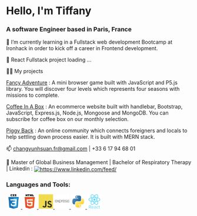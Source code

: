 <h1>Hello, I'm Tiffany</h1> 
<h3>A software Engineer based in Paris, France</h3>

🔭 I’m currently learning in a Fullstack web development Bootcamp at Ironhack in order to kick off a career in Frontend development.

🌱 React Fullstack project loading ...

👨‍💻 My projects
  
[Fancy Adventure](https://tiffanychang-fr.github.io/Fancy-Adventure/) : A mini browser game built with JavaScript and P5.js library. You will discover four levels which represents four seasons with missions to complete.
   
[Coffee In A Box](https://fair-pear-sweatpants.cyclic.app/) : An ecommerce website built with handlebar, Bootstrap, JavaScript, Express.js, Node.js, Mongoose and MongoDB. You can subscribe for coffee box on our monthly selection.

[Piggy Back](https://piggy-back.netlify.app/) : An online community which connects foreigners and locals to help settling down process easier. It is built with MERN stack.

📫 changyunhsuan.fr@gmail.com | +33 6 17 94 68 01

📄 Master of Global Business Management | Bachelor of Respiratory Therapy | Linkedin : <a href="https://www.linkedin.com/in/yunhsuanchang/" target="blank"><img align="center" src="https://raw.githubusercontent.com/rahuldkjain/github-profile-readme-generator/master/src/images/icons/Social/linked-in-alt.svg" alt="https://www.linkedin.com/feed/" height="20" width="30" /></a>

<h3 align="left">Languages and Tools:</h3>
<p align="left">
<a href="https://www.w3schools.com/css/" target="_blank" rel="noreferrer"> <img src="https://raw.githubusercontent.com/devicons/devicon/master/icons/css3/css3-original-wordmark.svg" alt="css3" width="40" height="40"/> </a> 
<a href="https://www.w3.org/html/" target="_blank" rel="noreferrer"> <img src="https://raw.githubusercontent.com/devicons/devicon/master/icons/html5/html5-original-wordmark.svg" alt="html5" width="40" height="40"/> </a> 
<a href="https://developer.mozilla.org/en-US/docs/Web/JavaScript" target="_blank" rel="noreferrer"> <img src="https://raw.githubusercontent.com/devicons/devicon/master/icons/javascript/javascript-original.svg" alt="javascript" width="40" height="40"/> </a>
<a href="https://expressjs.com" target="_blank" rel="noreferrer"> <img src="https://raw.githubusercontent.com/devicons/devicon/master/icons/express/express-original-wordmark.svg" alt="express" width="40" height="40"/> </a> 
<a href="https://www.python.org" target="_blank" rel="noreferrer"> <img src="https://raw.githubusercontent.com/devicons/devicon/master/icons/python/python-original.svg" alt="python" width="40" height="40"/> </a> <a href="https://reactjs.org/" target="_blank" rel="noreferrer"> <img src="https://raw.githubusercontent.com/devicons/devicon/master/icons/react/react-original-wordmark.svg" alt="react" width="40" height="40"/> </a> 
</p>

